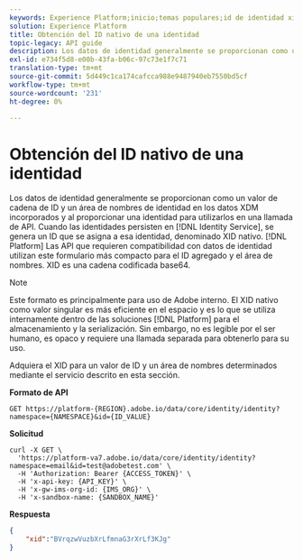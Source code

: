 ```yaml
---
keywords: Experience Platform;inicio;temas populares;id de identidad xid;XID
solution: Experience Platform
title: Obtención del ID nativo de una identidad
topic-legacy: API guide
description: Los datos de identidad generalmente se proporcionan como un valor de cadena de ID y un área de nombres de identidad en los datos XDM incorporados y al proporcionar una identidad para utilizarlos en una llamada de API. Cuando se mantienen identidades en el servicio de ID, se genera un ID que se asigna a esa identidad, denominado XID nativo. Las API de plataforma que requieren compatibilidad con datos de identidad utilizan este formulario más compacto para el ID agregado y el área de nombres. XID es una cadena codificada base64.
exl-id: e734f5d8-e00b-43fa-b06c-97c73e1f7c71
translation-type: tm+mt
source-git-commit: 5d449c1ca174cafcca988e9487940eb7550bd5cf
workflow-type: tm+mt
source-wordcount: '231'
ht-degree: 0%

---
```


# Obtención del ID nativo de una identidad

Los datos de identidad generalmente se proporcionan como un valor de cadena de ID y un área de nombres de identidad en los datos XDM incorporados y al proporcionar una identidad para utilizarlos en una llamada de API. Cuando las identidades persisten en [!DNL Identity Service], se genera un ID que se asigna a esa identidad, denominado XID nativo. [!DNL Platform] Las API que requieren compatibilidad con datos de identidad utilizan este formulario más compacto para el ID agregado y el área de nombres. XID es una cadena codificada base64.

>[!NOTE]
>
>Este formato es principalmente para uso de Adobe interno. El XID nativo como valor singular es más eficiente en el espacio y es lo que se utiliza internamente dentro de las soluciones [!DNL Platform] para el almacenamiento y la serialización. Sin embargo, no es legible por el ser humano, es opaco y requiere una llamada separada para obtenerlo para su uso.

Adquiera el XID para un valor de ID y un área de nombres determinados mediante el servicio descrito en esta sección.

**Formato de API**

```http
GET https://platform-{REGION}.adobe.io/data/core/identity/identity?namespace={NAMESPACE}&id={ID_VALUE}
```

**Solicitud**

```shell
curl -X GET \
  'https://platform-va7.adobe.io/data/core/identity/identity?namespace=email&id=test@adobetest.com' \
  -H 'Authorization: Bearer {ACCESS_TOKEN}' \
  -H 'x-api-key: {API_KEY}' \
  -H 'x-gw-ims-org-id: {IMS_ORG}' \
  -H 'x-sandbox-name: {SANDBOX_NAME}'
```

**Respuesta**

```json
{
    "xid":"BVrqzwVuzbXrLfmnaG3rXrLf3KJg"
}
```
